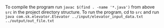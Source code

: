To compile the program run `javac $(find . -name '*.java')` from above `src` in the project directory structure.
To run the program, cd to `src` and run `java com.sk.elevator.Elevator ../input/elevator_input_data.txt ../output/out_file.txt`